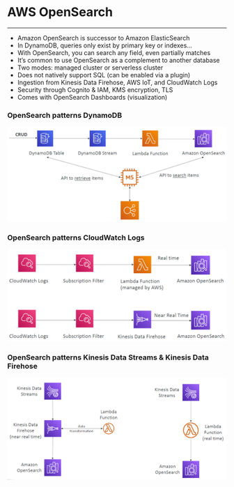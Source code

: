 # AWS OpenSearch

---
* Amazon OpenSearch is successor to Amazon ElasticSearch
* In DynamoDB, queries only exist by primary key or indexes…
* With OpenSearch, you can search any field, even partially matches
* It’s common to use OpenSearch as a complement to another database
* Two modes: managed cluster or serverless cluster
* Does not natively support SQL (can be enabled via a plugin)
* Ingestion from Kinesis Data Firehose, AWS IoT, and CloudWatch Logs
* Security through Cognito & IAM, KMS encryption, TLS
* Comes with OpenSearch Dashboards (visualization)
### OpenSearch patterns DynamoDB
![OpenSearch patterns DynamoDB](../Image/OpenSearch_DynamoDB.png)
### OpenSearch patterns CloudWatch Logs
![OpenSearch patterns CloudWatch Logs](../Image/OpenSearch_Cloudwatch.png)
### OpenSearch patterns Kinesis Data Streams & Kinesis Data Firehose
![OpenSearch patterns Kinesis Data Streams & Kinesis Data Firehose](../Image/OpenSearch_Kinesis.png)